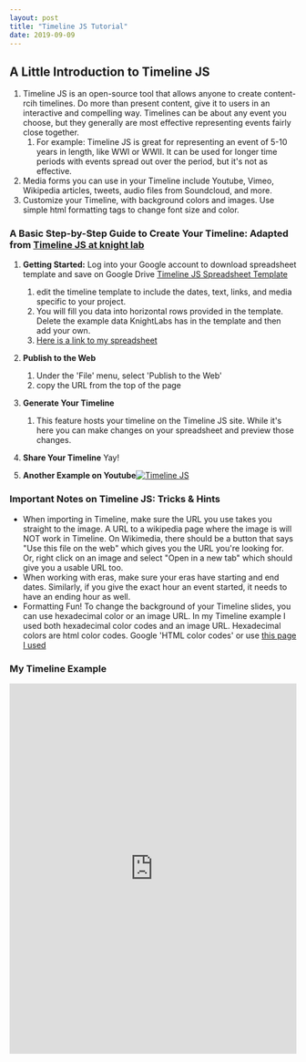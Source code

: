```yaml
---
layout: post
title: "Timeline JS Tutorial"
date: 2019-09-09
---
```


## A Little Introduction to Timeline JS ##

1. Timeline JS is an open-source tool that allows anyone to create content-rcih timelines. Do more than present content, give it to users in an interactive and compelling way. Timelines can be about any event you choose, but they generally are most effective representing events fairly close together.
    1. For example: Timeline JS is great for representing an event of 5-10 years in length, like WWI or WWII. It can be used for longer time periods with events spread out over the period, but it's not as effective. 
2. Media forms you can use in your Timeline include Youtube, Vimeo, Wikipedia articles, tweets, audio files from Soundcloud, and more.
3. Customize your Timeline, with background colors and images. Use simple html formatting tags to change font size and color.

### A Basic Step-by-Step Guide to Create Your Timeline: Adapted from [Timeline JS at knight lab](https://timeline.knightlab.com/#make) ###

1. **Getting Started:** Log into your Google account to download spreadsheet template and save on Google Drive [Timeline JS Spreadsheet Template](https://docs.google.com/spreadsheets/d/1L-BYrNCEAcSwn8Rr91uiYwee7VD-pK4x38auquRepm0/edit#gid=0)
    1. edit the timeline template to include the dates, text, links, and media specific to your project.
    2. You will fill you data into horizontal rows provided in the template. Delete the example data KnightLabs has in the template and then add your own.
    3. [Here is a link to my spreadsheet](https://docs.google.com/spreadsheets/d/1G_DhfiS3g_mIs-lPvuATjqSIDCgRX5gSK9W4pY1SeA0/edit#gid=0)
    
2. **Publish to the Web**
   1. Under the 'File' menu, select 'Publish to the Web'
   2. copy the URL from the top of the page

3. **Generate Your Timeline**
   1. This feature hosts your timeline on the Timeline JS site. While it's here you can make changes on your spreadsheet and preview those changes.
   
4. **Share Your Timeline** Yay!

5. **Another Example on Youtube**[![Timeline JS](http://img.youtube.com/vi/{5wb0RCJdMrk&list=PLbeKw7rKBEBIj7fRPAjyc4gfmniOJcSXB}/0.jpg )](https://www.youtube.com/watch?v=y9kViqYzG3E&list=PLbeKw7rKBEBIj7fRPAjyc4gfmniOJcSXB&index=2 "Timeline JS")

### Important Notes on Timeline JS: Tricks & Hints ###

  * When importing in Timeline, make sure the URL you use takes you straight to the image. A URL to a wikipedia page where the image is will NOT work in Timeline. On Wikimedia, there should be a button that says "Use this file on the web" which gives you the URL you're looking for. Or, right click on an image and select "Open in a new tab" which should give you a usable URL too.
  * When working with eras, make sure your eras have starting and end dates. Similarly, if you give the exact hour an event started, it needs to have an ending hour as well. 
  * Formatting Fun! To change the background of your Timeline slides, you can use hexadecimal color or an image URL. In my Timeline example I used both hexadecimal color codes and an image URL. Hexadecimal colors are html color codes. Google 'HTML color codes' or use [this page I used](https://html-color-codes.info/)

### My Timeline Example ###

<iframe src='https://cdn.knightlab.com/libs/timeline3/latest/embed/index.html?source=1G_DhfiS3g_mIs-lPvuATjqSIDCgRX5gSK9W4pY1SeA0&font=Default&lang=en&initial_zoom=2&height=650' width='100%' height='650' webkitallowfullscreen mozallowfullscreen allowfullscreen frameborder='0'></iframe>
